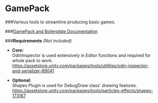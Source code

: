 # GamePack

###Various tools to streamline producing basic games.

###[GamePack and Boilerplate Documentation](./Documentation/GamePack.md)

###**Requirements** _(Not included)_

- **Core:**  
OdinInspector is used extensively in Editor functions and required for whole pack to work.
https://assetstore.unity.com/packages/tools/utilities/odin-inspector-and-serializer-89041


- **Optional:**  
Shapes Plugin is used for DebugDraw class' drawing features.  
https://assetstore.unity.com/packages/tools/particles-effects/shapes-173167
